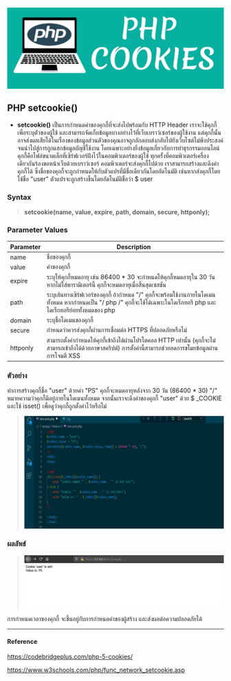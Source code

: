 ![](img/cookies..jpg)
## PHP setcookie()
*  **setcookie()** เป็นการกำหนดค่าของคุกกี้ที่จะส่งไปพร้อมกับ HTTP Header เราจะใช้คุกกี้เพื่อระบุตัวของผู้ใช้ และสามารถจัดเก็บข้อมูลบางอย่างไว้ที่เว็บเบราว์เซอร์ของผู้ใช้งาน แต่คุกกี้นั้นอาจส่งผลเสียได้ในเรื่องของข้อมูลส่วนตัวของคุณอาจถูกลักลอบส่งกลับไปยังเว็บไซต์ไม่พึงประสงค์ จนนำไปสู่การถูกแฮกข้อมูลบัญชีใช้งาน โดยเฉพาะอย่างยิ่งข้อมูลเกี่ยวกับการทำธุรกรรมออนไลน์ คุกกี้คือไฟล์ขนาดเล็กที่เซิร์ฟเวอร์ฝังไว้ในคอมพิวเตอร์ของผู้ใช้ ทุกครั้งที่คอมพิวเตอร์เครื่องเดียวกันร้องขอหน้าเว็บด้วยเบราว์เซอร์ คอมพิวเตอร์จะส่งคุกกี้ไปด้วย เราสามารถสร้างและดึงค่าคุกกี้ได้ ซึ่งชื่อของคุกกี้จะถูกกำหนดให้กับตัวแปรที่มีชื่อเดียวกันโดยอัตโนมัติ เช่นหากส่งคุกกี้โดยใช้ชื่อ "user" ตัวแปรจะถูกสร้างขึ้นโดยอัตโนมัติชื่อว่า $ user 

### Syntax
> **setcookie(name, value, expire, path, domain, secure, httponly);**

### Parameter Values




|Parameter|Description|
|---------|-----------|
| name | ชื่อของคุกกี้  |
| value | ค่าของคุกกี้  |
| expire | ระบุให้คุกกี้หมดอายุ เช่น 86400 * 30 จะกำหนดให้คุกกี้หมดอายุใน 30 วัน หากไม่ใส่พารามิเตอร์นี้ คุกกี้จะหมดอายุเมื่อสิ้นสุดเซสชัน 
| path | ระบุเส้นทางเซิร์ฟเวอร์ของคุกกี้ ถ้ากำหนด "/" คุกกี้จะพร้อมใช้งานภายในโดเมนทั้งหมด หากกำหนดเป็น "/ php /" คุกกี้จะใช้ได้เฉพาะในไดเร็กทอรี php และไดเร็กทอรีย่อยทั้งหมดของ php| 
|domain|ระบุชื่อโดเมนของคุกกี้|
|secure|กำหนดว่าควรส่งคุกกี้ผ่านการเชื่อมต่อ HTTPS ที่ปลอดภัยหรือไม่ |
|httponly|สามารถตั้งค่ากำหนดให้คุกกี้เข้าถึงได้ผ่านโปรโตคอล HTTP เท่านั้น (คุกกี้จะไม่สามารถเข้าถึงได้ด้วยภาษาสคริปต์) การตั้งค่านี้สามารถช่วยลดการขโมยข้อมูลผ่านการโจมตี XSS|



### ตัวอย่าง
ทำการสร้างคุกกี้ชื่อ "user" ด้วยค่า "PS" คุกกี้จะหมดอายุหลังจาก 30 วัน (86400 * 30) "/" หมายความว่าคุกกี้มีอยู่ภายในโดเมนทั้งหมด  จากนั้นเราจะดึงค่าของคุกกี้ "user" ด้วย $ _COOKIE และใช้ isset() เพื่อดูว่าคุกกี้ถูกตั้งค่าไว้หรือไม่

> ![](img/cookie1.png)

### ผลลัพธ์

> ![](img/cookie3.png)

การกำหนดเวลาของคุกกี้ จะขึ้นอยู่กับการกำหนดค่าของผู้สร้าง และส่งผลต่อความปลอดภัยได้

-------------------------

#### Reference
https://codebridgeplus.com/php-5-cookies/

https://www.w3schools.com/php/func_network_setcookie.asp
